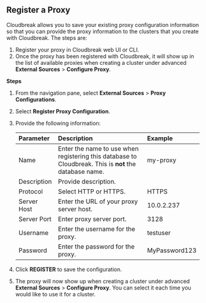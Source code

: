 ## Register a Proxy   

Cloudbreak allows you to save your existing proxy configuration information so that you can provide the proxy information to the clusters that you create with Cloudbreak. The steps are:       

1. Register your proxy in Cloudbreak web UI or CLI.   
2. Once the proxy has been registered with Cloudbreak, it will show up in the list of available proxies when creating a cluster under advanced **External Sources** > **Configure Proxy**.  


**Steps** 

1. From the navigation pane, select **External Sources** > **Proxy Configurations**.  
2. Select **Register Proxy Configuration**.    
5. Provide the following information:

    | Parameter | Description | Example |
    |:---|:---|:---|
    | Name | Enter the name to use when registering this database to Cloudbreak. This is **not** the database name. | my-proxy |
    | Description | Provide description. | |
    | Protocol | Select HTTP or HTTPS. | HTTPS|
    | Server Host| Enter the URL of your proxy server host. | 10.0.2.237 |
    | Server Port | Enter proxy server port. | 3128 |
    | Username | Enter the username for the proxy. | testuser |
    | Password | Enter the password for the proxy. | MyPassword123 |

6. Click **REGISTER** to save the configuration. 

7. The proxy will now show up when creating a cluster under advanced **External Sources** > **Configure Proxy**. You can select it each time you would like to use it for a cluster.  
  
